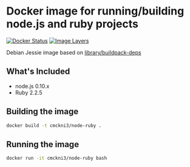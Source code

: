 # Docker image for running/building node.js and ruby projects

[![Docker Status](https://img.shields.io/badge/docker-ready-blue.svg)](https://registry.hub.docker.com/u/cmckni3/node-ruby)
[![Image Layers](https://badge.imagelayers.io/cmckni3/node-ruby.svg)](https://imagelayers.io/?images=cmckni3/node-ruby:latest 'Get your own badge on imagelayers.io')

Debian Jessie image based on [library/buildpack-deps](https://github.com/docker-library/buildpack-deps)

## What's Included

* node.js 0.10.x
* Ruby 2.2.5

## Building the image

```sh
docker build -t cmckni3/node-ruby .
```

## Running the image

```sh
docker run -it cmckni3/node-ruby bash
```
